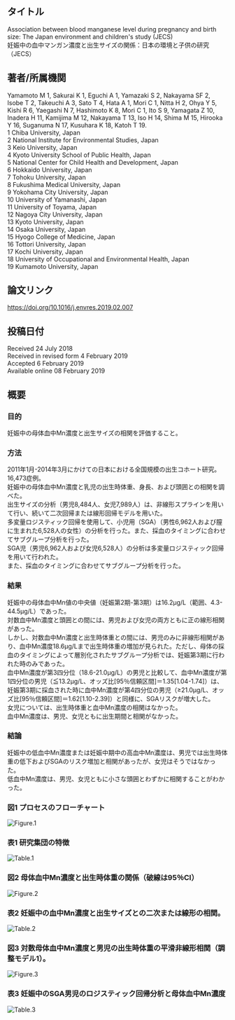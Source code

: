 ## タイトル
Association between blood manganese level during pregnancy and birth size: The Japan environment and children's study (JECS)  
妊娠中の血中マンガン濃度と出生サイズの関係：日本の環境と子供の研究（JECS）

## 著者/所属機関
Yamamoto M 1, Sakurai K 1, Eguchi A 1, Yamazaki S 2, Nakayama SF 2, Isobe T 2, Takeuchi A 3, Sato T 4, Hata A 1, Mori C 1, Nitta H 2, Ohya Y 5, Kishi R 6, Yaegashi N 7, Hashimoto K 8, Mori C 1, Ito S 9, Yamagata Z 10, Inadera H 11, Kamijima M 12, Nakayama T 13, Iso H 14, Shima M 15, Hirooka Y 16, Suganuma N 17, Kusuhara K 18, Katoh T 19.  
1 Chiba University, Japan  
2 National Institute for Environmental Studies, Japan  
3 Keio University, Japan  
4 Kyoto University School of Public Health, Japan  
5 National Center for Child Health and Development, Japan  
6 Hokkaido University, Japan  
7 Tohoku University, Japan  
8 Fukushima Medical University, Japan  
9 Yokohama City University, Japan  
10 University of Yamanashi, Japan  
11 University of Toyama, Japan  
12 Nagoya City University, Japan  
13 Kyoto University, Japan  
14 Osaka University, Japan  
15 Hyogo College of Medicine, Japan  
16 Tottori University, Japan  
17 Kochi University, Japan  
18 University of Occupational and Environmental Health, Japan  
19 Kumamoto University, Japan  

## 論文リンク
https://doi.org/10.1016/j.envres.2019.02.007

## 投稿日付
Received 24 July 2018  
Received in revised form 4 February 2019  
Accepted 6 February 2019  
Available online 08 February 2019

## 概要
### 目的
妊娠中の母体血中Mn濃度と出生サイズの相関を評価すること。

### 方法
2011年1月-2014年3月にかけての日本における全国規模の出生コホート研究。  
16,473症例。  
妊娠中の母体血中Mn濃度と乳児の出生時体重、身長、および頭囲との相関を調べた。  
出生サイズの分析（男児8,484人、女児7,989人）は、非線形スプラインを用いて行い、続いて二次回帰または線形回帰モデルを用いた。  
多変量ロジスティック回帰を使用して、小児用（SGA）（男性6,962人および膣に生まれた6,528人の女性）の分析を行った。また、採血のタイミングに合わせてサブグループ分析を行った。  
SGA児（男児6,962人および女児6,528人）の分析は多変量ロジスティック回帰を用いて行われた。  
また、採血のタイミングに合わせてサブグループ分析を行った。

### 結果
妊娠中の母体血中Mn値の中央値（妊娠第2期-第3期）は16.2µg/L（範囲、4.3-44.5µg/L）であった。  
対数血中Mn濃度と頭囲との間には、男児および女児の両方ともに正の線形相関があった。  
しかし、対数血中Mn濃度と出生時体重との間には、男児のみに非線形相関があり、血中Mn濃度18.6μg/Lまで出生時体重の増加が見られた。ただし、母体の採血のタイミングによって層別化されたサブグループ分析では、妊娠第3期に行われた時のみであった。  
血中Mn濃度が第3四分位（18.6-21.0μg/L）の男児と比較して、血中Mn濃度が第1四分位の男児（≦13.2µg/L、オッズ比\[95％信頼区間\]＝1.35\[1.04-1.74\]）は、妊娠第3期に採血された時に血中Mn濃度が第4四分位の男児（≥21.0µg/L、オッズ比\[95％信頼区間\]＝1.62\[1.10-2.39\]）と同様に、SGAリスクが増大した。  
女児については、出生時体重と血中Mn濃度の相関はなかった。  
血中Mn濃度は、男児、女児ともに出生期間と相関がなかった。

### 結論
妊娠中の低血中Mn濃度または妊娠中期中の高血中Mn濃度は、男児では出生時体重の低下およびSGAのリスク増加と相関があったが、女児はそうではなかった。  
低血中Mn濃度は、男児、女児ともに小さな頭囲とわずかに相関することがわかった。

### 図1 プロセスのフローチャート
![Figure.1](Association_fig1.jpg)

### 表1 研究集団の特徴
![Table.1](Association_tab1.png)

### 図2 母体血中Mn濃度と出生時体重の関係（破線は95％CI）
![Figure.2](Association_fig2.jpg)

### 表2 妊娠中の血中Mn濃度と出生サイズとの二次または線形の相関。
![Table.2](Association_tab2.png)

### 図3 対数母体血中Mn濃度と男児の出生時体重の平滑非線形相関（調整モデル1）。
![Figure.3](Association_fig3.jpg)

### 表3 妊娠中のSGA男児のロジスティック回帰分析と母体血中Mn濃度
![Table.3](Association_tab3.png)
